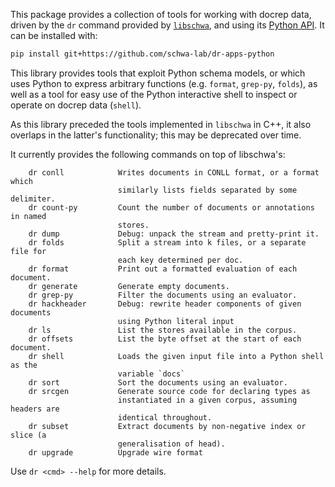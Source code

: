 This package provides a collection of tools for working with docrep data, driven by the `dr` command provided by [`libschwa`](https://github.com/schwa-lab/libschwa), and using its [Python API](https://pypi.python.org/pypi/libschwa-python).
It can be installed with:
```bash
pip install git+https://github.com/schwa-lab/dr-apps-python
```

This library provides tools that exploit Python schema models, or which uses Python to express arbitrary functions (e.g. `format`, `grep-py`, `folds`), as well as a tool for easy use of the Python interactive shell to inspect or operate on docrep data (`shell`).

As this library preceded the tools implemented in `libschwa` in C++, it also overlaps in the latter's functionality; this may be deprecated over time.

It currently provides the following commands on top of libschwa's:

```
    dr conll            Writes documents in CONLL format, or a format which
                        similarly lists fields separated by some delimiter.
    dr count-py         Count the number of documents or annotations in named
                        stores.
    dr dump             Debug: unpack the stream and pretty-print it.
    dr folds            Split a stream into k files, or a separate file for
                        each key determined per doc.
    dr format           Print out a formatted evaluation of each document.
    dr generate         Generate empty documents.
    dr grep-py          Filter the documents using an evaluator.
    dr hackheader       Debug: rewrite header components of given documents
                        using Python literal input
    dr ls               List the stores available in the corpus.
    dr offsets          List the byte offset at the start of each document.
    dr shell            Loads the given input file into a Python shell as the
                        variable `docs`
    dr sort             Sort the documents using an evaluator.
    dr srcgen           Generate source code for declaring types as
                        instantiated in a given corpus, assuming headers are
                        identical throughout.
    dr subset           Extract documents by non-negative index or slice (a
                        generalisation of head).
    dr upgrade          Upgrade wire format
```

Use `dr <cmd> --help` for more details.
